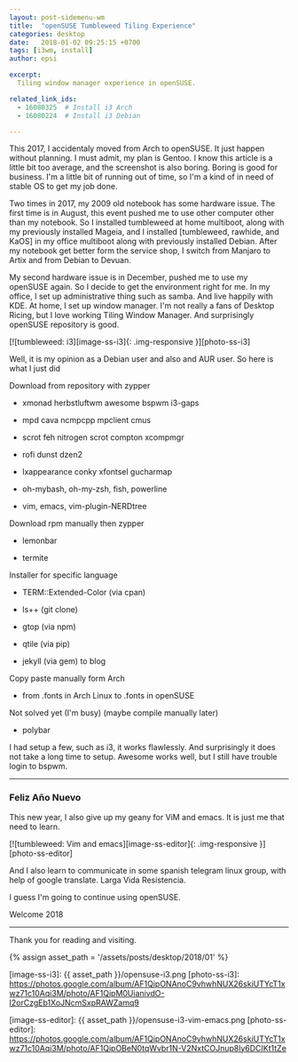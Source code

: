 ```yaml
---
layout: post-sidemenu-wm
title:  "openSUSE Tumbleweed Tiling Experience"
categories: desktop
date:   2018-01-02 09:25:15 +0700
tags: [i3wm, install]
author: epsi

excerpt:
  Tiling window manager experience in openSUSE.

related_link_ids:
  - 16080325  # Install i3 Arch
  - 16080224  # Install i3 Debian

---
```


This 2017, I accidentaly moved from Arch to openSUSE. It just happen without
planning. I must admit, my plan is Gentoo. I know this article is a little bit too average, and the screenshot is also
boring. Boring is good for business. I'm a little bit of running out of time,
so I'm a kind of in need of stable OS to get my job done.

Two times in 2017, my 2009 old notebook has some hardware issue. The first
time is in August, this event pushed me to use other computer other than my notebook. So I installed
tumbleweed at home multiboot, along with my previously installed Mageia, and I
installed [tumbleweed, rawhide, and KaOS] in my office multiboot along with previously installed Debian. After my notebook get better form the service shop, I switch from Manjaro to Artix and from Debian to Devuan.

My second hardware issue is in December, pushed me to use my openSUSE
again. So I decide to get the environment right for me. In my office, I set up
administrative thing such as samba. And live happily with KDE. At home, I set
up window manager. I'm not really a fans of Desktop Ricing, but I love working
Tiling Window Manager. And surprisingly openSUSE repository is good.

[![tumbleweed: i3][image-ss-i3]{: .img-responsive }][photo-ss-i3]

Well, it is my opinion as a Debian user and also and AUR user. So here is what I just did

Download from repository with zypper

* xmonad herbstluftwm awesome bspwm i3-gaps 

* mpd cava ncmpcpp mpclient cmus

* scrot feh nitrogen scrot compton xcompmgr

* rofi dunst dzen2

* lxappearance conky xfontsel gucharmap  

* oh-mybash, oh-my-zsh, fish, powerline

* vim, emacs, vim-plugin-NERDtree


Download rpm manually then zypper

* lemonbar

* termite


Installer for specific language

* TERM::Extended-Color (via cpan)

* ls++ (git clone)

* gtop (via npm)

* qtile (via pip)

* jekyll (via gem) to blog


Copy paste manually form Arch

* from .fonts in Arch Linux to .fonts in openSUSE

Not solved yet (I'm busy) (maybe compile manually later)

* polybar

I had setup a few, such as i3, it works flawlessly. And surprisingly it does
not take a long time to setup. Awesome works well, but I still have trouble
login to bspwm.

-- -- --

### Feliz Año Nuevo

This new year, I also give up my geany for ViM and emacs.
It is just me that need to learn.

[![tumbleweed: Vim and emacs][image-ss-editor]{: .img-responsive }][photo-ss-editor]

And I also learn to communicate in some spanish telegram linux group, with help of
google translate. Larga Vida Resistencia.

I guess I'm going to continue using openSUSE.

Welcome 2018

-- -- --

Thank you for reading and visiting.


[//]: <> ( -- -- -- links below -- -- -- )
{% assign asset_path = '/assets/posts/desktop/2018/01' %}

[image-ss-i3]: {{ asset_path }}/opensuse-i3.png
[photo-ss-i3]: https://photos.google.com/album/AF1QipONAnoC9vhwhNUX26skiUTYcT1xwz71c10Aqi3M/photo/AF1QipM0UianivdO-I2orCzgEb1XoJNcmSxpRAWZamq9

[image-ss-editor]: {{ asset_path }}/opensuse-i3-vim-emacs.png
[photo-ss-editor]: https://photos.google.com/album/AF1QipONAnoC9vhwhNUX26skiUTYcT1xwz71c10Aqi3M/photo/AF1QipOBeN0tqWvbr1N-V2NxtCOJnup8ly6DCIKt1tZe

